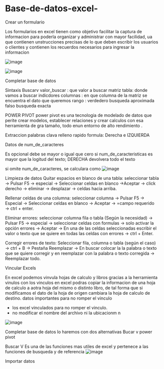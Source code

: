 # Base-de-datos-excel-

Crear un formulario

Los  formularios en excel tienen como objetivo facilitar la captura de informacion para poderla organizar y administrar  con mayor facilidad, ua que contienen unstrucciones precisas de lo que deben escribir los usuarios o clientes y contienen los recuerdos necesarios para ingresar la informacion 

![image](https://user-images.githubusercontent.com/72534486/207205733-a1757d81-1779-4b2d-b7fa-a76a9715d554.png)

![image](https://user-images.githubusercontent.com/72534486/207205771-61148c47-ceaa-4167-b16f-111866cdafca.png)

Completar base de datos

Sintaxis Buscarv
valor_buscar : que valor a buscar
matriz tabla: donde vamos a buscar
indicdores columnas : en que columna de la matriz se encuentra el dato que queremos
rango :
verdedero busqueda aproximada
falso busqueda exacta 

POWER PIVOT
power pivot es una tecnologia de modelado de datos que perite crear modelos, establecer relaciones y crear calculos
con esa herramienta de gra tamaño, todo enun entorno de alto rendimiento .

Extraccion palabras clava 
relleno rapido
formula: Derecha e IZQUIERDA

Datos de num_de_caracteres 

Es opcional 
debe se mayor o igual que cero
si num_de_caracteristicas es mayor que la logitud del texto; DERECHA devolvera todo el texto


si omite num_de_caracteres, se calculara como ![image](https://user-images.githubusercontent.com/72534486/208558123-e2490f1e-4df9-4ecc-9b7a-9ce600b1ad3d.png)


Limpieza de datos
Quitar espacios en blanco de una tabla: seleccionar tabla → Pulsar F5 → especial → Seleccionar celdas en blanco →Aceptar → click derecho → eliminar → desplazar → celdas hacia arriba.

Rellenar celdas de una columna: seleccionar columna → Pulsar F5 → Especial → Seleccionar celdas en blanco → Aceptar → =campo requerido → ctrl + enter.

Eliminar errores: seleccionar columna fila o tabla (Según la necesidad) → Pulsar F5 → especial → seleccionar celdas con formulas → solo activar la opción errores → Aceptar → En una de las celdas seleccionadas escribir el valor o texto que se quiere en todas las celdas con errores → ctrl + Enter.

Corregir errores de texto: Seleccionar fila, columna o tabla (según el caso) → ctrl + B → Pestaña Reemplazar → En buscar colocar la la palabra o texto que se quiere corregir y en reemplazar con la palabra o texto corregida → Reemplazar todo. 

Vincular Excels

En excel podemos vinvula hojas de calculo y libros gracias a la herramienta vinulos 
con los vinculos en excel podras copiar la informacion de una hoja de calculo a aotra hoja del mismo o distinto libro, de tal forma que si modificamos el dato de la hoja de origen cambiara la hoja de calculo de destino.
datos importantes para no romper  el vinculo

* los excel vinculados para no romper el vinculo.
* no modificar el nombre del archivo ni la ubicacionm 
n

![image](https://user-images.githubusercontent.com/72534486/209602447-0e8314ba-3c5f-4b7c-8645-992fb0e4f4ab.png)

Completar base de datos
 lo haremos con dos  alternativas 
 Bucar v
 power pivot
 
 Buscar V
 Es una de las funciones mas utiles de excel y pertenece a las funciones de busqueda y de referencia 
 ![image](https://user-images.githubusercontent.com/72534486/209888878-f99385bc-3642-4420-b534-6bf614f3bf48.png)

Importar datos


















